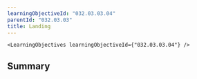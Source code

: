 ```yaml
---
learningObjectiveId: "032.03.03.04"
parentId: "032.03.03"
title: Landing
---
```


```tsx eval
<LearningObjectives learningObjectiveId={"032.03.03.04"} />
```

## Summary
